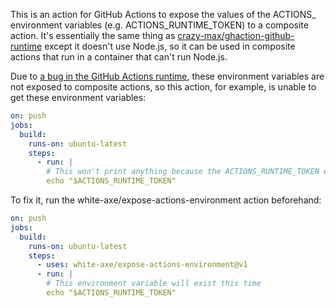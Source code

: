 This is an action for GitHub Actions to expose the values of the ACTIONS_ environment variables (e.g. ACTIONS_RUNTIME_TOKEN) to a composite action. It's essentially the same thing as [crazy-max/ghaction-github-runtime](https://github.com/crazy-max/ghaction-github-runtime) except it doesn't use Node.js, so it can be used in composite actions that run in a container that can't run Node.js.

Due to [a bug in the GitHub Actions runtime](https://github.com/actions/runner/issues/3046), these environment variables are not exposed to composite actions, so this action, for example, is unable to get these environment variables:

```yaml
on: push
jobs:
  build:
    runs-on: ubuntu-latest
    steps:
      - run: |
        # This won't print anything because the ACTIONS_RUNTIME_TOKEN environment variable isn't exposed
        echo "$ACTIONS_RUNTIME_TOKEN"
```

To fix it, run the white-axe/expose-actions-environment action beforehand:

```yaml
on: push
jobs:
  build:
    runs-on: ubuntu-latest
    steps:
      - uses: white-axe/expose-actions-environment@v1
      - run: |
        # This environment variable will exist this time
        echo "$ACTIONS_RUNTIME_TOKEN"
```
